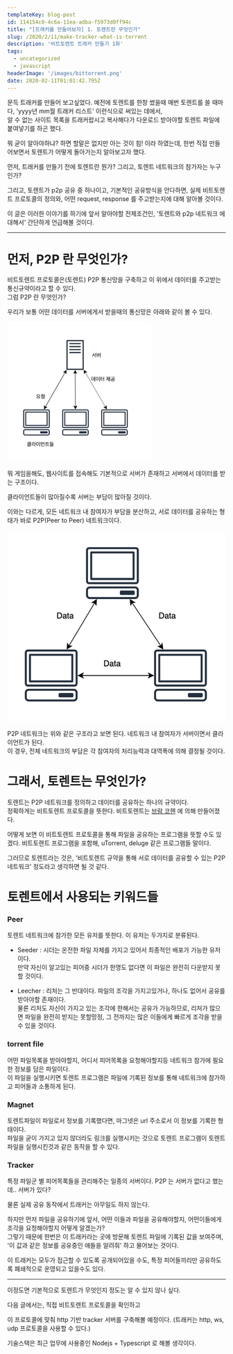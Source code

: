 ```yaml
---
templateKey: blog-post
id: 114154c0-4c6a-11ea-adba-f5973d0ff94c
title: "[트래커를 만들어보자] 1. 토렌트란 무엇인가"
slug: /2020/2/11/make-tracker-what-is-torrent
description: '비트토렌트 트래커 만들기 1화'
tags:
  - uncategorized
  - javascript
headerImage: '/images/bittorrent.png'
date: 2020-02-11T01:01:42.795Z
---
```


문득 트래커를 만들어 보고싶었다. 예전에 토렌트를 한창 썼을때 매번 토렌트를 쓸 때마다, 'yyyy년 mm월 트래커 리스트' 이런식으로 써있는 데에서,  
알 수 없는 사이트 목록을 트래커랍시고 복사해다가 다운로드 받아야할 토렌트 파일에 붙여넣기를 하곤 했다.

뭐 굳이 알아야하냐? 하면 할말은 없지만 아는 것이 힘! 이라 하였는데, 한번 직접 만들어보면서 토렌트가 어떻게 돌아가는지 알아보고자 했다.

먼저, 트래커를 만들기 전에 토렌트란 뭔가? 그리고, 토렌트 네트워크의 참가자는 누구인가?

그리고, 토렌트가 p2p 공유 중 하나이고, 기본적인 공유방식을 안다하면, 실제 비트토렌트 프로토콜의 정의와, 어떤 request, response 를 주고받는지에 대해 알아볼 것이다.

이 글은 이러한 이야기를 하기에 앞서 알아야할 전제조건인, '토렌트와 p2p 네트워크 에 대해서' 간단하게 언급해볼 것이다.

---

# 먼저, P2P 란 무엇인가?

비트토렌트 프로토콜은(토렌트) P2P 통신망을 구축하고 이 위에서 데이터를 주고받는 통신규약이라고 할 수 있다.  
그럼 P2P 란 무엇인가?

우리가 보통 어떤 데이터를 서버에게서 받을때의 통신망은 아래와 같이 볼 수 있다.

![server_client](/images/server_client.png)

뭐 게임을해도, 웹사이트를 접속해도 기본적으로 서버가 존재하고 서버에서 데이터를 받는 구조이다.

클라이언트들이 많아질수록 서버는 부담이 많아질 것이다.

이와는 다르게, 모든 네트워크 내 참여자가 부담을 분산하고, 서로 데이터를 공유하는 형태가 바로 P2P(Peer to Peer) 네트워크이다.

![peer_to_peer](/images/peer_network.png)

P2P 네트워크는 위와 같은 구조라고 보면 된다. 네트워크 내 참여자가 서버이면서 클라이언트가 된다.  
이 경우, 전체 네트워크의 부담은 각 참여자의 처리능력과 대역폭에 의해 결정될 것이다.

# 그래서, 토렌트는 무엇인가?

토렌트는 P2P 네트워크를 정의하고 데이터를 공유하는 하나의 규약이다.  
정확하게는 비트토렌트 프로토콜을 뜻한다. 비트토렌트는 [브람 코헨](https://ko.wikipedia.org/wiki/%EB%B8%8C%EB%9E%A8_%EC%BD%94%EC%96%B8) 에 의해 만들어졌다.

어떻게 보면 이 비트토렌트 프로토콜을 통해 파일을 공유하는 프로그램을 뜻할 수도 있겠다. 비트토렌트 프로그램을 포함해, uTorrent, deluge 같은 프로그램들 말이다.

그러므로 토렌트라는 것은, '비트토렌트 규약을 통해 서로 데이터를 공유할 수 있는 P2P 네트워크' 정도라고 생각하면 될 것 같다.

# 토렌트에서 사용되는 키워드들

### Peer
토렌트 네트워크에 참가한 모든 유저를 뜻한다. 이 유저는 두가지로 분류된다.

- Seeder : 시더는 온전한 파일 자체를 가지고 있어서 최종적인 배포가 가능한 유저이다.  
  만약 자신이 알고있는 피어중 시더가 한명도 없다면 이 파일은 완전히 다운받지 못할 것이다.
  
- Leecher : 리처는 그 반대이다. 파일의 조각을 가지고있거나, 하나도 없어서 공유를 받아야할 존재이다.  
  물론 리처도 자신이 가지고 있는 조각에 한해서는 공유가 가능하므로, 리처가 많으면 파일을 완전히 받지는 못할망정,
  그 전까지는 많은 이들에게 빠르게 조각을 받을 수 있을 것이다.

### torrent file
어떤 파일목록을 받아야할지, 어디서 피어목록을 요청해야할지등 네트워크 참가에 필요한 정보를 담은 파일이다.  
이 파일을 실행시키면 토렌트 프로그램은 파일에 기록된 정보를 통해 네트워크에 참가하고 피어들과 소통하게 된다.

### Magnet
토렌트파일이 파일로서 정보를 기록했다면, 마그넷은 url 주소로서 이 정보를 기록한 형태이다.  
파일을 굳이 가지고 있지 않더라도 링크를 실행시키는 것으로 토렌트 프로그램이 토렌트 파일을 실행시킨것과 같은 동작을 할 수 있다.
  
### Tracker
특정 파일군 별 피어목록들을 관리해주는 일종의 서버이다. P2P 는 서버가 없다고 했는데.. 서버가 있다?

물론 실제 공유 동작에서 트래커는 아무일도 하지 않는다.

하지만 먼저 파일을 공유하기에 앞서, 어떤 이들과 파일을 공유해야할지, 어떤이들에게 조각을 요청해야할지 어떻게 알겠는가?  
그렇기 때문에 한번은 이 트래커라는 곳에 방문해 토렌트 파일에 기록된 값을 보여주며, '이 값과 같은 정보를 공유중인 애들을 알려줘' 하고 물어보는 것이다.

이 트래커는 모두가 접근할 수 있도록 공개되어있을 수도, 특정 피어들끼리만 공유하도록 폐쇄적으로 운영되고 있을수도 있다.

---

이정도면 기본적으로 토렌트가 무엇인지 정도는 알 수 있지 않나 싶다.

다음 글에서는, 직접 비트토렌트 프로토콜을 확인하고

이 프로토콜에 맞춰 http 기반 tracker 서버를 구축해볼 예정이다. (트래커는 http, ws, udp 프로토콜을 사용할 수 있다.)

기술스택은 최근 업무에 사용중인 Nodejs + Typescript 로 해볼 생각이다.
